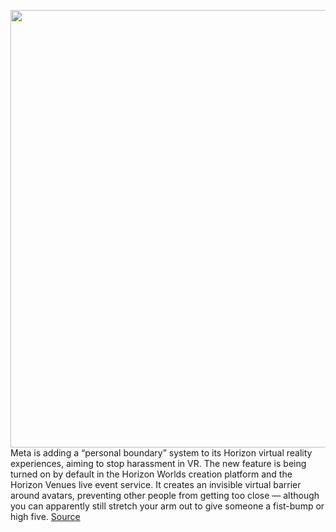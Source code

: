 <img src='https://cdn.vox-cdn.com/thumbor/pX4POYeaIxBVEJFyuayNfsF-oHk=/0x0:780x439/1200x800/filters:focal(328x158:452x282)/cdn.vox-cdn.com/uploads/chorus_image/image/70471423/273246623_1080678522782326_9079771974877224143_n.0.png' width='700px' /><br/>
Meta is adding a “personal boundary” system to its Horizon virtual reality experiences, aiming to stop harassment in VR. The new feature is being turned on by default in the Horizon Worlds creation platform and the Horizon Venues live event service. It creates an invisible virtual barrier around avatars, preventing other people from getting too close — although you can apparently still stretch your arm out to give someone a fist-bump or high five.
<a href='https://www.theverge.com/2022/2/4/22917722/meta-horizon-worlds-venues-metaverse-harassment-groping-personal-boundary-feature'> Source <a/>